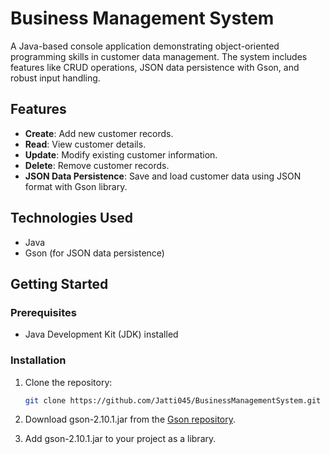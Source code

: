# Business Management System

A Java-based console application demonstrating object-oriented programming skills in customer data management. The system includes features like CRUD operations, JSON data persistence with Gson, and robust input handling.

## Features

- **Create**: Add new customer records.
- **Read**: View customer details.
- **Update**: Modify existing customer information.
- **Delete**: Remove customer records.
- **JSON Data Persistence**: Save and load customer data using JSON format with Gson library.

## Technologies Used

- Java
- Gson (for JSON data persistence)

## Getting Started

### Prerequisites

- Java Development Kit (JDK) installed

### Installation

1. Clone the repository:
   ```bash
   git clone https://github.com/Jatti045/BusinessManagementSystem.git
2. Download gson-2.10.1.jar from the [Gson repository](https://github.com/google/gson/releases/tag/gson-parent-2.10.1).

3. Add gson-2.10.1.jar to your project as a library.
